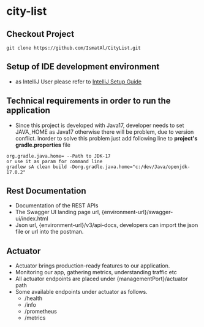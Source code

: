 city-list
========================

## Checkout Project
```
git clone https://github.com/IsmatAl/CityList.git
```

## Setup of IDE development environment
* as IntelliJ User please refer to [IntelliJ Setup Guide](https://wiki.int.kn/display/gscgiaf/Intellij+IDEA)

## Technical requirements in order to run the application
* Since this project is developed with Java17, developer needs to set JAVA_HOME as Java17 otherwise there will be problem, due to version conflict. Inorder to solve this problem just add following line to **project's gradle.properties** file
```
org.gradle.java.home= --Path to JDK-17
or use it as param for command line
gradlew sA clean build -Dorg.gradle.java.home="c:/dev/Java/openjdk-17.0.2"
```

## Rest Documentation
* Documentation of the REST APIs
* The Swagger UI landing page url, {environment-url}/swagger-ui/index.html
* Json url, {environment-url}/v3/api-docs, developers can import the json file or url into the postman.

## Actuator
* Actuator brings production-ready features to our application.
* Monitoring our app, gathering metrics, understanding traffic etc
* All actuator endpoints are placed under {managementPort}/actuator path
* Some available endpoints under actuator as follows.
	* /health
	* /info
	* /prometheus
	* /metrics
